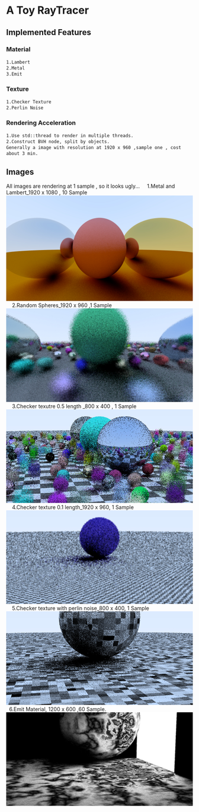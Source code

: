 # A Toy RayTracer

## Implemented Features

### Material
	1.Lambert
	2.Metal
	3.Emit
### Texture
	1.Checker Texture
	2.Perlin Noise

### Rendering Acceleration
	1.Use std::thread to render in multiple threads.
	2.Construct BVH node, split by objects.
    Generally a image with resolution at 1920 x 960 ,sample one , cost about 3 min. 
## Images
All images are rendering at 1 sample , so it looks ugly...
&nbsp;
&nbsp; 1.Metal and Lambert_1920 x 1080 , 10 Sample
![Metal and Lambert_1920 x 1080 , 10 Sample](https://raw.githubusercontent.com/skmang/RayTracer/master/RayTracer/Image/rendering_1920x1080_10Sample.jpg)
&nbsp; 
&nbsp; 2.Random Spheres_1920 x 960 ,1 Sample
![Random Spheres_1920 x 960 ,1 Sample](https://raw.githubusercontent.com/skmang/RayTracer/master/RayTracer/Image/RayTracer_Lambert%26Metal_balls.jpg)
&nbsp; 
&nbsp; 3.Checker texutre 0.5 length _800 x 400 , 1 Sample
![Checker texutre 0.5 length _800 x 400 , 1 Sample](https://raw.githubusercontent.com/skmang/RayTracer/master/RayTracer/Image/RayTracer_CheckerTexture_w_2PI.jpg)
&nbsp; 
&nbsp; 4.Checker texture 0.1 length_1920 x 960, 1 Sample
![Checker texture 0.1 length_1920 x 960, 1 Sample](https://raw.githubusercontent.com/skmang/RayTracer/master/RayTracer/Image/RayTracer_CheckerTexture_w_10PI.jpg)
&nbsp; 
&nbsp; 5.Checker texture with perlin noise_800 x 400, 1 Sample
![Checker texture with perlin noise_800 x 400, 1 Sample](https://github.com/skmang/RayTracer/blob/master/RayTracer/Image/RayTracer_PerlinNoise.jpg)
&nbsp; 6.Emit Material, 1200 x 600 ,60 Sample.
![Checker texture with perlin noise_800 x 400, 1 Sample](https://github.com/skmang/RayTracer/blob/master/RayTracer/Image/RayTracer_LightMaterial.jpg)